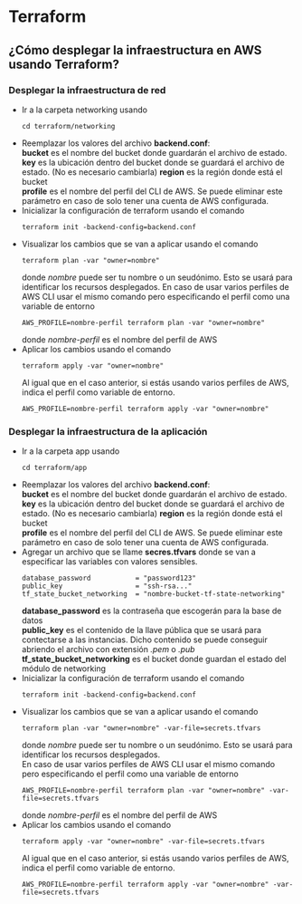 # Terraform
## ¿Cómo desplegar la infraestructura en AWS usando Terraform?

### Desplegar la infraestructura de red

- Ir a la carpeta networking usando 
    ```console
    cd terraform/networking
    ```
- Reemplazar los valores del archivo **backend.conf**:  
    **bucket** es el nombre del bucket donde guardarán el archivo de estado.  
    **key** es la ubicación dentro del bucket donde se guardará el archivo de estado. (No es necesario cambiarla)
    **region** es la región donde está el bucket  
    **profile** es el nombre del perfil del CLI de AWS. Se puede eliminar este parámetro en caso de solo tener una cuenta de AWS configurada.
- Inicializar la configuración de terraform usando el comando
    ```console
    terraform init -backend-config=backend.conf
    ```
- Visualizar los cambios que se van a aplicar usando el comando
    ```console
    terraform plan -var "owner=nombre"
    ```
    donde *nombre* puede ser tu nombre o un seudónimo. Esto se usará para identificar los recursos desplegados.
    En caso de usar varios perfiles de AWS CLI usar el mismo comando pero especificando el perfil como una variable de entorno
    ```console
    AWS_PROFILE=nombre-perfil terraform plan -var "owner=nombre"
    ```
    donde *nombre-perfil* es el nombre del perfil de AWS
- Aplicar los cambios usando el comando
    ```console
    terraform apply -var "owner=nombre"
    ```
    Al igual que en el caso anterior, si estás usando varios perfiles de AWS, indica el perfil como variable de entorno.
     ```console
    AWS_PROFILE=nombre-perfil terraform apply -var "owner=nombre"
    ```

### Desplegar la infraestructura de la aplicación

- Ir a la carpeta app usando 
    ```console
    cd terraform/app
    ```
- Reemplazar los valores del archivo **backend.conf**:  
    **bucket** es el nombre del bucket donde guardarán el archivo de estado.  
    **key** es la ubicación dentro del bucket donde se guardará el archivo de estado. (No es necesario cambiarla)
    **region** es la región donde está el bucket  
    **profile** es el nombre del perfil del CLI de AWS. Se puede eliminar este parámetro en caso de solo tener una cuenta de AWS configurada.
- Agregar un archivo que se llame **secres.tfvars** donde se van a especificar las variables con valores sensibles.
    ```
    database_password           = "password123"
    public_key                  = "ssh-rsa..."
    tf_state_bucket_networking  = "nombre-bucket-tf-state-networking"
    ```
    **database_password** es la contraseña que escogerán para la base de datos  
    **public_key** es el contenido de la llave pública que se usará para contectarse a las instancias. Dicho contenido se puede conseguir abriendo el archivo con extensión *.pem* o *.pub*  
    **tf_state_bucket_networking** es el bucket donde guardan el estado del módulo de networking  
- Inicializar la configuración de terraform usando el comando
    ```console
    terraform init -backend-config=backend.conf
    ```
- Visualizar los cambios que se van a aplicar usando el comando
    ```console
    terraform plan -var "owner=nombre" -var-file=secrets.tfvars
    ```
    donde *nombre* puede ser tu nombre o un seudónimo. Esto se usará para identificar los recursos desplegados.  
    En caso de usar varios perfiles de AWS CLI usar el mismo comando pero especificando el perfil como una variable de entorno
    ```console
    AWS_PROFILE=nombre-perfil terraform plan -var "owner=nombre" -var-file=secrets.tfvars
    ```
    donde *nombre-perfil* es el nombre del perfil de AWS
- Aplicar los cambios usando el comando
    ```console
    terraform apply -var "owner=nombre" -var-file=secrets.tfvars
    ```
    Al igual que en el caso anterior, si estás usando varios perfiles de AWS, indica el perfil como variable de entorno.
     ```console
    AWS_PROFILE=nombre-perfil terraform apply -var "owner=nombre" -var-file=secrets.tfvars
    ```